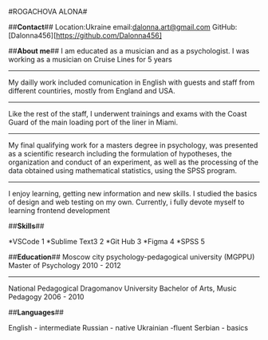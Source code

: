    #ROGACHOVA ALONA#

   ##**Contact**##
   Location:Ukraine
   email:dalonna.art@gmail.com
   GitHub:[Dalonna456][https://github.com/Dalonna456]

   ##**About me**##
   I am educated as a musician and as a psychologist.
   I was working as a musician on Cruise Lines for 5 years
   ****
   My dailly work included comunication in English with guests
   and staff from different countiries, mostly from England and USA.
   ****
   Like the rest of the staff, I underwent trainings and exams with
   the Coast Guard of the main loading port of the liner in Miami.
   ****
   My final qualifying work for a masters degree in psychology,
   was presented as a scientific research including the formulation
   of hypotheses, the organization and conduct of an experiment,
   as well as the processing of the data obtained using mathematical
   statistics, using the SPSS program.
   ****
   I enjoy learning, getting new information and new skills.
   I studied the basics of design and web testing on my own.
   Currently, i fully devote myself to learning frontend development

   ##**Skills**##

   *VSCode 1
   *Sublime Text3 2
   *Git Hub 3
   *Figma 4
   *SPSS 5

   ##**Education**##
   Moscow city psychology-pedagogical university (MGPPU)
   Master of Psychology 2010 - 2012
   ****
   National Pedagogical Dragomanov University
   Bachelor of Arts, Music Pedagogy 2006 - 2010

   ##**Languages**##

   English - intermediate
   Russian - native
   Ukrainian -fluent
   Serbian - basics
   
